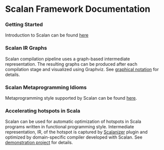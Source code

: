 # Scalan Framework Documentation   

### Getting Started 

Introduction to Scalan can be found [here](https://github.com/scalan/scalan/blob/master/README.md)

### Scalan IR Graphs

Scalan compilation pipeline uses a graph-based intermediate representation.
The resulting graphs can be produced after each compilation stage and visualized using Graphviz.
See [graphical notation](https://github.com/scalan/scalan.github.io/blob/master/graphnotation.md) for details.

### Scalan Metaprogramming Idioms
Metaprogramming style supported by Scalan can be found [here](https://github.com/scalan/scalan.github.io/blob/master/idioms.md).

### Accelerating hotspots in Scala 

Scalan can be used for automatic optimization of hotspots in Scala programs written in functional programming style. Intermediate representation, IR, of the hotspot is captured by [Scalanizer](https://github.com/scalan/scalanizer) plugin and optimized by domain-specific compiler developed with Scalan. See [demonstration project](https://github.com/scalan/scalanizer-demo) for details.
